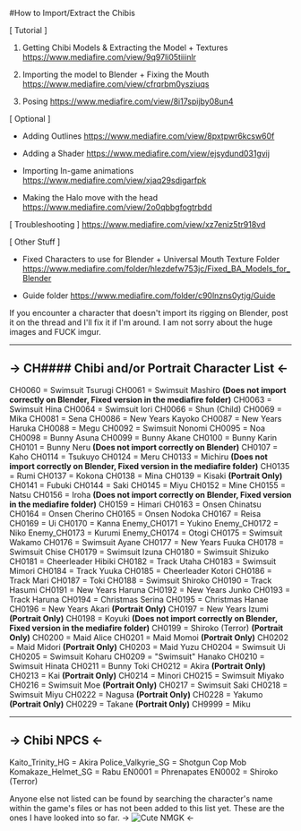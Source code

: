 #How to Import/Extract the Chibis

[ Tutorial ]
1. Getting Chibi Models & Extracting the Model + Textures
https://www.mediafire.com/view/9q97li05tiiinlr

2. Importing the model to Blender + Fixing the Mouth
https://www.mediafire.com/view/cfrqrbm0ysziuqs

3. Posing
https://www.mediafire.com/view/8i17spijby08un4

[ Optional ]
- Adding Outlines
https://www.mediafire.com/view/8pxtpwr6kcsw60f

- Adding a Shader
https://www.mediafire.com/view/ejsydund031gvij

- Importing In-game animations
https://www.mediafire.com/view/xjaq29sdigarfpk

- Making the Halo move with the head
https://www.mediafire.com/view/2o0qbbgfogtrbdd

[ Troubleshooting ]
https://www.mediafire.com/view/xz7eniz5tr918vd

[ Other Stuff ]
- Fixed Characters to use for Blender + Universal Mouth Texture Folder
https://www.mediafire.com/folder/hlezdefw753jc/Fixed_BA_Models_for_Blender

- Guide folder
https://www.mediafire.com/folder/c90lnzns0ytjg/Guide

If you encounter a character that doesn't import its rigging on Blender, post it on the thread and I'll fix it if I'm around. I am not sorry about the huge images and FUCK imgur.
***
## -> CH#### Chibi and/or Portrait Character List <-
CH0060 = Swimsuit Tsurugi
CH0061 = Swimsuit Mashiro **(Does not import correctly on Blender, Fixed version in the mediafire folder)**
CH0063 = Swimsuit Hina
CH0064 = Swimsuit Iori
CH0066 = Shun (Child)
CH0069 = Mika
CH0081 = Sena
CH0086 = New Years Kayoko
CH0087 = New Years Haruka
CH0088 = Megu
CH0092 = Swimsuit Nonomi
CH0095 = Noa
CH0098 = Bunny Asuna
CH0099 = Bunny Akane
CH0100 = Bunny Karin
CH0101 = Bunny Neru **(Does not import correctly on Blender)**
CH0107 = Kaho
CH0114 = Tsukuyo
CH0124 = Meru
CH0133 = Michiru **(Does not import correctly on Blender, Fixed version in the mediafire folder)**
CH0135 = Rumi
CH0137 = Kokona
CH0138 = Mina
CH0139 = Kisaki **(Portrait Only)**
CH0141 = Fubuki
CH0144 = Saki
CH0145 = Miyu
CH0152 = Mine
CH0155 = Natsu
CH0156 = Iroha **(Does not import correctly on Blender, Fixed version in the mediafire folder)**
CH0159 = Himari
CH0163 = Onsen Chinatsu
CH0164 = Onsen Cherino
CH0165 = Onsen Nodoka
CH0167 = Reisa
CH0169 = Ui
CH0170 = Kanna
Enemy_CH0171 = Yukino
Enemy_CH0172 = Niko
Enemy_CH0173 = Kurumi
Enemy_CH0174 = Otogi
CH0175 = Swimsuit Wakamo
CH0176 = Swimsuit Ayane
CH0177 = New Years Fuuka
CH0178 = Swimsuit Chise
CH0179 = Swimsuit Izuna
CH0180 = Swimsuit Shizuko
CH0181 = Cheerleader Hibiki
CH0182 = Track Utaha
CH0183 = Swimsuit Mimori
CH0184 = Track Yuuka
CH0185 = Cheerleader Kotori
CH0186 = Track Mari
CH0187 = Toki
CH0188 = Swimsuit Shiroko
CH0190 = Track Hasumi
CH0191 = New Years Haruna
CH0192 = New Years Junko
CH0193 = Track Haruna
CH0194 = Christmas Serina
CH0195 = Christmas Hanae
CH0196 = New Years Akari **(Portrait Only)**
CH0197 = New Years Izumi **(Portrait Only)**
CH0198 = Koyuki **(Does not import correctly on Blender, Fixed version in the mediafire folder)**
CH0199 = Shiroko (Terror) **(Portrait Only)**
CH0200 = Maid Alice
CH0201 = Maid Momoi **(Portrait Only)**
CH0202 = Maid Midori **(Portrait Only)**
CH0203 = Maid Yuzu
CH0204 = Swimsuit Ui
CH0205 = Swimsuit Koharu
CH0209 = "Swimsuit" Hanako
CH0210 = Swimsuit Hinata
CH0211 = Bunny Toki
CH0212 = Akira **(Portrait Only)**
CH0213 = Kai **(Portrait Only)**
CH0214 = Minori
CH0215 = Swimsuit Miyako
CH0216 = Swimsuit Moe **(Portrait Only)**
CH0217 = Swimsuit Saki
CH0218 = Swimsuit Miyu
CH0222 = Nagusa **(Portrait Only)**
CH0228 = Yakumo **(Portrait Only)**
CH0229 = Takane **(Portrait Only)**
CH9999 = Miku
***
## -> Chibi NPCS <-
Kaito_Trinity_HG = Akira
Police_Valkyrie_SG = Shotgun Cop Mob
Komakaze_Helmet_SG = Rabu
EN0001 = Phrenapates
EN0002 = Shiroko (Terror)

Anyone else not listed can be found by searching the character's name within the game's files or has not been added to this list yet. These are the ones I have looked into so far.
-> ![Cute NMGK](https://files.catbox.moe/8gndgg.png) <-